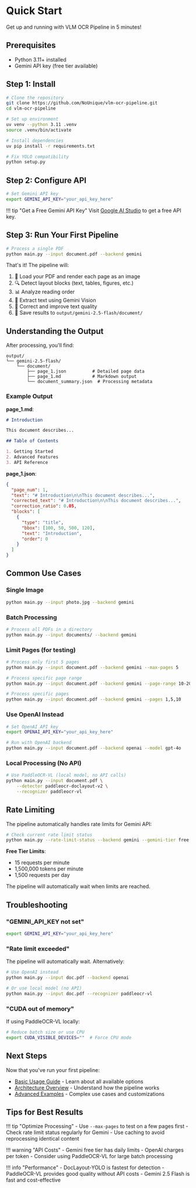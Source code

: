 # Quick Start

Get up and running with VLM OCR Pipeline in 5 minutes!

## Prerequisites

- Python 3.11+ installed
- Gemini API key (free tier available)

## Step 1: Install

```bash
# Clone the repository
git clone https://github.com/NoUnique/vlm-ocr-pipeline.git
cd vlm-ocr-pipeline

# Set up environment
uv venv --python 3.11 .venv
source .venv/bin/activate

# Install dependencies
uv pip install -r requirements.txt

# Fix YOLO compatibility
python setup.py
```

## Step 2: Configure API

```bash
# Set Gemini API key
export GEMINI_API_KEY="your_api_key_here"
```

!!! tip "Get a Free Gemini API Key"
    Visit [Google AI Studio](https://aistudio.google.com/app/apikey) to get a free API key.

## Step 3: Run Your First Pipeline

```bash
# Process a single PDF
python main.py --input document.pdf --backend gemini
```

That's it! The pipeline will:

1. 📄 Load your PDF and render each page as an image
2. 🔍 Detect layout blocks (text, tables, figures, etc.)
3. 📊 Analyze reading order
4. 📝 Extract text using Gemini Vision
5. 🔧 Correct and improve text quality
6. 💾 Save results to `output/gemini-2.5-flash/document/`

## Understanding the Output

After processing, you'll find:

```
output/
└── gemini-2.5-flash/
    └── document/
        ├── page_1.json          # Detailed page data
        ├── page_1.md            # Markdown output
        └── document_summary.json  # Processing metadata
```

### Example Output

**page_1.md**:
```markdown
# Introduction

This document describes...

## Table of Contents

1. Getting Started
2. Advanced Features
3. API Reference
```

**page_1.json**:
```json
{
  "page_num": 1,
  "text": "# Introduction\n\nThis document describes...",
  "corrected_text": "# Introduction\n\nThis document describes...",
  "correction_ratio": 0.05,
  "blocks": [
    {
      "type": "title",
      "bbox": [100, 50, 500, 120],
      "text": "Introduction",
      "order": 0
    }
  ]
}
```

## Common Use Cases

### Single Image

```bash
python main.py --input photo.jpg --backend gemini
```

### Batch Processing

```bash
# Process all PDFs in a directory
python main.py --input documents/ --backend gemini
```

### Limit Pages (for testing)

```bash
# Process only first 5 pages
python main.py --input document.pdf --backend gemini --max-pages 5

# Process specific page range
python main.py --input document.pdf --backend gemini --page-range 10-20

# Process specific pages
python main.py --input document.pdf --backend gemini --pages 1,5,10
```

### Use OpenAI Instead

```bash
# Set OpenAI API key
export OPENAI_API_KEY="your_api_key_here"

# Run with OpenAI backend
python main.py --input document.pdf --backend openai --model gpt-4o
```

### Local Processing (No API)

```bash
# Use PaddleOCR-VL (local model, no API calls)
python main.py --input document.pdf \
    --detector paddleocr-doclayout-v2 \
    --recognizer paddleocr-vl
```

## Rate Limiting

The pipeline automatically handles rate limits for Gemini API:

```bash
# Check current rate limit status
python main.py --rate-limit-status --backend gemini --gemini-tier free
```

**Free Tier Limits**:
- 15 requests per minute
- 1,500,000 tokens per minute
- 1,500 requests per day

The pipeline will automatically wait when limits are reached.

## Troubleshooting

### "GEMINI_API_KEY not set"

```bash
export GEMINI_API_KEY="your_api_key_here"
```

### "Rate limit exceeded"

The pipeline will automatically wait. Alternatively:

```bash
# Use OpenAI instead
python main.py --input doc.pdf --backend openai

# Or use local model (no API)
python main.py --input doc.pdf --recognizer paddleocr-vl
```

### "CUDA out of memory"

If using PaddleOCR-VL locally:

```bash
# Reduce batch size or use CPU
export CUDA_VISIBLE_DEVICES=""  # Force CPU mode
```

## Next Steps

Now that you've run your first pipeline:

- [Basic Usage Guide](basic-usage.md) - Learn about all available options
- [Architecture Overview](../architecture/overview.md) - Understand how the pipeline works
- [Advanced Examples](../guides/advanced-examples.md) - Complex use cases and customizations

## Tips for Best Results

!!! tip "Optimize Processing"
    - Use `--max-pages` to test on a few pages first
    - Check rate limit status regularly for Gemini
    - Use caching to avoid reprocessing identical content

!!! warning "API Costs"
    - Gemini free tier has daily limits
    - OpenAI charges per token
    - Consider using PaddleOCR-VL for large batch processing

!!! info "Performance"
    - DocLayout-YOLO is fastest for detection
    - PaddleOCR-VL provides good quality without API costs
    - Gemini 2.5 Flash is fast and cost-effective
